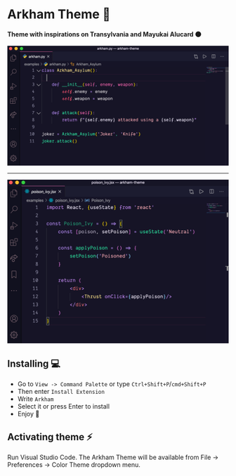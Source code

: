 # Arkham Theme 🦇
#### Theme with inspirations on Transylvania and Mayukai Alucard 🌑

![Theme in action](screenshots/Screenshot.png)

---

![Theme in action 2](screenshots/ScreenShot_2.png)


## Installing 💻

-  Go to `View -> Command Palette` or type `Ctrl+Shift+P`/`cmd+Shift+P`
-  Then enter `Install Extension`
-  Write `Arkham`
-  Select it or press Enter to install
-  Enjoy 🎉

## Activating theme ⚡️

Run Visual Studio Code. The Arkham Theme will be available from File -> Preferences -> Color Theme dropdown menu.

